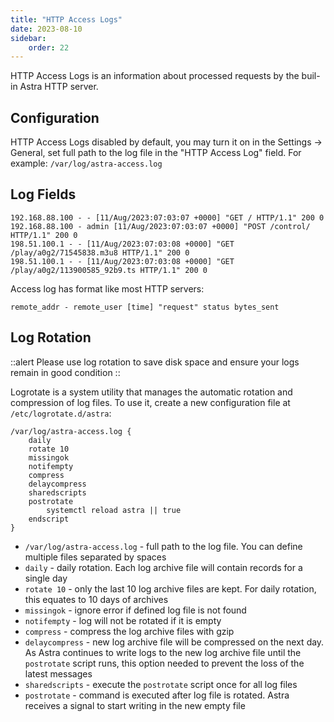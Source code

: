 ```yaml
---
title: "HTTP Access Logs"
date: 2023-08-10
sidebar:
    order: 22
---
```


HTTP Access Logs is an information about processed requests by the buil-in Astra HTTP server.

## Configuration

HTTP Access Logs disabled by default, you may turn it on in the Settings -> General, set full path to the log file in the "HTTP Access Log" field. For example: `/var/log/astra-access.log`

## Log Fields

```
192.168.88.100 - - [11/Aug/2023:07:03:07 +0000] "GET / HTTP/1.1" 200 0
192.168.88.100 - admin [11/Aug/2023:07:03:07 +0000] "POST /control/ HTTP/1.1" 200 0
198.51.100.1 - - [11/Aug/2023:07:03:08 +0000] "GET /play/a0g2/71545838.m3u8 HTTP/1.1" 200 0
198.51.100.1 - - [11/Aug/2023:07:03:08 +0000] "GET /play/a0g2/113900585_92b9.ts HTTP/1.1" 200 0
```

Access log has format like most HTTP servers:

```
remote_addr - remote_user [time] "request" status bytes_sent
```

## Log Rotation

::alert
Please use log rotation to save disk space and ensure your logs remain in good condition
::

Logrotate is a system utility that manages the automatic rotation and compression of log files. To use it, create a new configuration file at `/etc/logrotate.d/astra`:

```
/var/log/astra-access.log {
    daily
    rotate 10
    missingok
    notifempty
    compress
    delaycompress
    sharedscripts
    postrotate
        systemctl reload astra || true
    endscript
}
```

- `/var/log/astra-access.log` - full path to the log file. You can define multiple files separated by spaces
- `daily` - daily rotation. Each log archive file will contain records for a single day
- `rotate 10` - only the last 10 log archive files are kept. For daily rotation, this equates to 10 days of archives
- `missingok` - ignore error if defined log file is not found
- `notifempty` - log will not be rotated if it is empty
- `compress` - compress the log archive files with gzip
- `delaycompress` - new log archive file will be compressed on the next day. As Astra continues to write logs to the new log archive file until the `postrotate` script runs, this option needed to prevent the loss of the latest messages
- `sharedscripts` - execute the `postrotate` script once for all log files
- `postrotate` - command is executed after log file is rotated. Astra receives a signal to start writing in the new empty file
